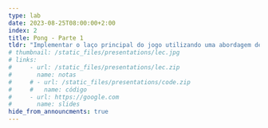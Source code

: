 ```yaml
---
type: lab
date: 2023-08-25T08:00:00+2:00
index: 2
title: Pong - Parte 1
tldr: "Implementar o laço principal do jogo utilizando uma abordagem de taxa de quadros dinâmica."
# thumbnail: /static_files/presentations/lec.jpg
# links: 
#     - url: /static_files/presentations/lec.zip
#       name: notas
#     # - url: /static_files/presentations/code.zip
#     #   name: código
#     - url: https://google.com
#       name: slides
hide_from_announcments: true
---
```

<!-- **Leituras Sugeridas:**
- [Leitura 1](http://example.com)
- [Leitura 2](http://example.com) -->
